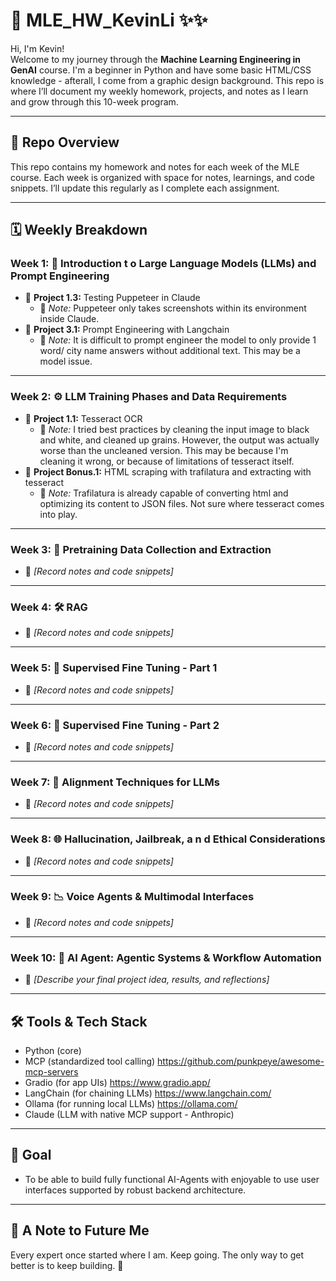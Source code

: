 # 📘 MLE_HW_KevinLi ✨✨

Hi, I'm Kevin!  
Welcome to my journey through the **Machine Learning Engineering in GenAI** course. I'm a beginner in Python and have some basic HTML/CSS knowledge - afterall, I come from a graphic design background. This repo is where I’ll document my weekly homework, projects, and notes as I learn and grow through this 10-week program.

---

## 🧠 Repo Overview

This repo contains my homework and notes for each week of the MLE course. Each week is organized with space for notes, learnings, and code snippets. I’ll update this regularly as I complete each assignment.

---

## 🗓️ Weekly Breakdown

### Week 1: 🧱 Introduction t o Large Language Models (LLMs) and Prompt Engineering
- 📝 **Project 1.3:** Testing Puppeteer in Claude
  - 📌 *Note:* Puppeteer only takes screenshots within its environment inside Claude.
- 📝 **Project 3.1:** Prompt Engineering with Langchain
  - 📌 *Note:* It is difficult to prompt engineer the model to only provide 1 word/ city name answers without additional text. This may be a model issue.

---

### Week 2: ⚙️ LLM Training Phases and Data Requirements
- 📝 **Project 1.1:** Tesseract OCR
  - 📌 *Note:* I tried best practices by cleaning the input image to black and white, and cleaned up grains. However, the output was actually worse than the uncleaned version. This may be because I'm cleaning it wrong, or because of limitations of tesseract itself.
- 📝 **Project Bonus.1:** HTML scraping with trafilatura and extracting with tesseract
  - 📌 *Note:* Trafilatura is already capable of converting html and optimizing its content to JSON files. Not sure where tesseract comes into play.

---

### Week 3: 🧠 Pretraining Data Collection and Extraction
- 📝 *[Record notes and code snippets]*

---

### Week 4: 🛠️ RAG
- 📝 *[Record notes and code snippets]*

---

### Week 5: 🤖 Supervised Fine Tuning - Part 1
- 📝 *[Record notes and code snippets]*

---

### Week 6: 🤖 Supervised Fine Tuning - Part 2
- 📝 *[Record notes and code snippets]*

---

### Week 7: 🧪 Alignment Techniques for LLMs
- 📝 *[Record notes and code snippets]*

---

### Week 8: 🌐 Hallucination, Jailbreak, a n d Ethical Considerations
- 📝 *[Record notes and code snippets]*

---

### Week 9: 📉 Voice Agents & Multimodal Interfaces
- 📝 *[Record notes and code snippets]*

---

### Week 10: 🚀  AI Agent: Agentic Systems & Workflow Automation
- 📝 *[Describe your final project idea, results, and reflections]*

---

## 🛠️ Tools & Tech Stack

- Python (core)
- MCP (standardized tool calling) https://github.com/punkpeye/awesome-mcp-servers
- Gradio (for app UIs) https://www.gradio.app/
- LangChain (for chaining LLMs) https://www.langchain.com/
- Ollama (for running local LLMs) https://ollama.com/
- Claude (LLM with native MCP support - Anthropic)

---

## 📌 Goal

- To be able to build fully functional AI-Agents with enjoyable to use user interfaces supported by robust backend architecture.

---

## 🙌 A Note to Future Me

Every expert once started where I am. Keep going. The only way to get better is to keep building. 🚀


